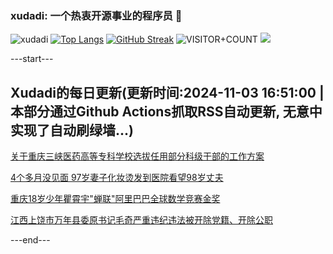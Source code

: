 ### xudadi: 一个热衷开源事业的程序员 👋

![xudadi](https://github-readme-stats-git-masterorgs-github-readme-stats-team.vercel.app/api?username=xudadi)
[![Top Langs](https://github-readme-stats.vercel.app/api/top-langs/?username=xudadi)](https://github.com/anuraghazra/github-readme-stats)
[![GitHub Streak](https://streak-stats.demolab.com?user=xudadi&locale=zh_Hans)](https://git.io/streak-stats)
![VISITOR+COUNT](https://komarev.com/ghpvc/?username=xudadi&label=VISITOR+COUNT)
![](https://raw.githubusercontent.com/xudadi/xudadi/main/assets/github-contribution-grid-snake.svg)


---start---

## Xudadi的每日更新(更新时间:2024-11-03 16:51:00 | 本部分通过Github Actions抓取RSS自动更新, 无意中实现了自动刷绿墙...)

[关于重庆三峡医药高等专科学校选拔任用部分科级干部的工作方案](https://www.gongkaoleida.com/article/2179815)

[4个多月没见面 97岁妻子化妆烫发到医院看望98岁丈夫](https://m.163.com/news/article/JG2T88F70001899O.html)

[重庆18岁少年瞿霄宇"蝉联"阿里巴巴全球数学竞赛金奖](https://m.163.com/news/article/JG2PI8JT053469M5.html)

[江西上饶市万年县委原书记毛奇严重违纪违法被开除党籍、开除公职](https://m.163.com/news/article/JG2QVDG6000189PS.html)

---end---
